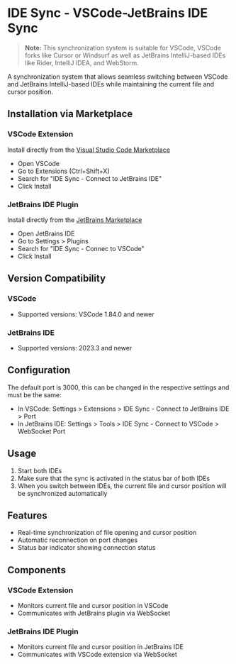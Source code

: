 # IDE Sync - VSCode-JetBrains IDE Sync

>**Note:** This synchronization system is suitable for VSCode, VSCode forks like Cursor or Windsurf as well as JetBrains IntelliJ-based IDEs like Rider, IntelliJ IDEA, and WebStorm.

A synchronization system that allows seamless switching between VSCode and JetBrains IntelliJ-based IDEs while maintaining the current file and cursor position.

## Installation via Marketplace

### VSCode Extension
Install directly from the [Visual Studio Code Marketplace]([https://marketplace.visualstudio.com/items?itemName=DenisBalber.vscode-jetbrains-sync](https://marketplace.visualstudio.com/items?itemName=denisbalber.vscode-jetbrains-sync))
- Open VSCode
- Go to Extensions (Ctrl+Shift+X)
- Search for "IDE Sync - Connect to JetBrains IDE"
- Click Install

### JetBrains IDE Plugin
Install directly from the [JetBrains Marketplace]([https://plugins.jetbrains.com/plugin/23822-vscode-jetbrains-sync](https://plugins.jetbrains.com/plugin/26201-ide-sync--connect-to-vscode))
- Open JetBrains IDE
- Go to Settings > Plugins
- Search for "IDE Sync - Connec to VSCode"
- Click Install

## Version Compatibility

### VSCode
- Supported versions: VSCode 1.84.0 and newer

### JetBrains IDE
- Supported versions: 2023.3 and newer

## Configuration

The default port is 3000, this can be changed in the respective settings and must be the same:
- In VSCode: Settings > Extensions > IDE Sync - Connect to JetBrains IDE > Port
- In JetBrains IDE: Settings > Tools > IDE Sync - Connect to VSCode > WebSocket Port

## Usage

1. Start both IDEs
2. Make sure that the sync is activated in the status bar of both IDEs
3. When you switch between IDEs, the current file and cursor position will be synchronized automatically

## Features

- Real-time synchronization of file opening and cursor position
- Automatic reconnection on port changes
- Status bar indicator showing connection status

## Components

### VSCode Extension
- Monitors current file and cursor position in VSCode
- Communicates with JetBrains plugin via WebSocket

### JetBrains IDE Plugin
- Monitors current file and cursor position in JetBrains IDE
- Communicates with VSCode extension via WebSocket
